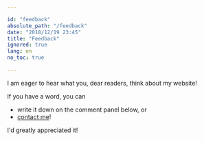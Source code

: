 ```yaml
---

id: "feedback"
absolute_path: "/feedback"
date: "2018/12/19 23:45"
title: "Feedback"
ignored: true
lang: en
no_toc: true

---
```


<div>

I am eager to hear what you, dear readers, think about my website!

If you have a word, you can

- write it down on the comment panel below, or
- [contact me](/en/about/me#contacts)!

I'd greatly appreciated it!

</div>
